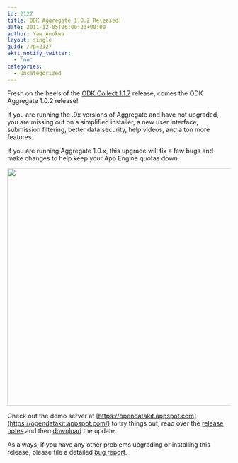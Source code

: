 ```yaml
---
id: 2127
title: ODK Aggregate 1.0.2 Released!
date: 2011-12-05T06:00:23+00:00
author: Yaw Anokwa
layout: single
guid: /?p=2127
aktt_notify_twitter:
  - 'no'
categories:
  - Uncategorized
---
```

Fresh on the heels of the [ODK Collect 1.1.7](/2011/12/odk-collect-1-1-7-released/) release, comes the ODK Aggregate 1.0.2 release!

If you are running the .9x versions of Aggregate and have not upgraded, you are missing out on a simplified installer, a new user interface, submission filtering, better data security, help videos, and a ton more features. 

If you are running Aggregate 1.0.x, this upgrade will fix a few bugs and make changes to help keep your App Engine quotas down. 

<img width="538px" src="/assets/wp-content/uploads/2011/12/aggregate.png" />

Check out the demo server at [https://opendatakit.appspot.com](https://opendatakit.appspot.com/) to try things out, read over the [release notes](http://code.google.com/p/opendatakit/wiki/AggregateReleaseNotes) and then [download](/downloads/) the update. 

As always, if you have any other problems upgrading or installing this release, please file a detailed [bug report](http://code.google.com/p/opendatakit/issues/list).

